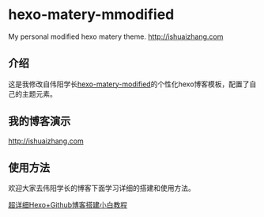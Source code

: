 # hexo-matery-mmodified
My personal modified hexo matery theme.
http://ishuaizhang.com

## 介绍
这是我修改自伟阳学长[hexo-matery-modified](https://github.com/godweiyang/hexo-matery-modified)的个性化hexo博客模板，配置了自己的主题元素。

## 我的博客演示
http://ishuaizhang.com

## 使用方法
欢迎大家去伟阳学长的博客下面学习详细的搭建和使用方法。

[超详细Hexo+Github博客搭建小白教程](https://godweiyang.com/2018/04/13/hexo-blog/)
